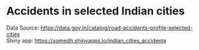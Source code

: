 # Accidents in selected Indian cities

Data Source: https://data.gov.in/catalog/road-accidents-profile-selected-cities  
Shiny app: https://sumedh.shinyapps.io/indian_cities_accidents
